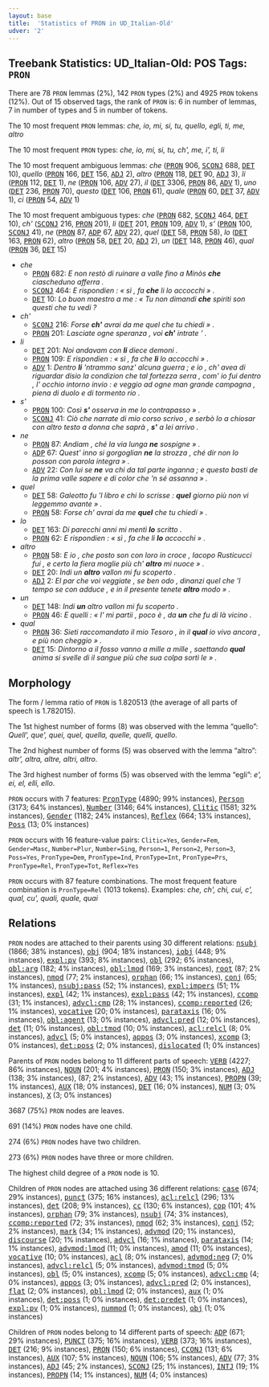```yaml
---
layout: base
title:  'Statistics of PRON in UD_Italian-Old'
udver: '2'
---
```


## Treebank Statistics: UD_Italian-Old: POS Tags: `PRON`

There are 78 `PRON` lemmas (2%), 142 `PRON` types (2%) and 4925 `PRON` tokens (12%).
Out of 15 observed tags, the rank of `PRON` is: 6 in number of lemmas, 7 in number of types and 5 in number of tokens.

The 10 most frequent `PRON` lemmas: <em>che, io, mi, si, tu, quello, egli, ti, me, altro</em>

The 10 most frequent `PRON` types:  <em>che, io, mi, si, tu, ch', me, i', ti, li</em>

The 10 most frequent ambiguous lemmas: <em>che</em> (<tt><a href="it_old-pos-PRON.html">PRON</a></tt> 906, <tt><a href="it_old-pos-SCONJ.html">SCONJ</a></tt> 688, <tt><a href="it_old-pos-DET.html">DET</a></tt> 10), <em>quello</em> (<tt><a href="it_old-pos-PRON.html">PRON</a></tt> 166, <tt><a href="it_old-pos-DET.html">DET</a></tt> 156, <tt><a href="it_old-pos-ADJ.html">ADJ</a></tt> 2), <em>altro</em> (<tt><a href="it_old-pos-PRON.html">PRON</a></tt> 118, <tt><a href="it_old-pos-DET.html">DET</a></tt> 90, <tt><a href="it_old-pos-ADJ.html">ADJ</a></tt> 3), <em>li</em> (<tt><a href="it_old-pos-PRON.html">PRON</a></tt> 112, <tt><a href="it_old-pos-DET.html">DET</a></tt> 1), <em>ne</em> (<tt><a href="it_old-pos-PRON.html">PRON</a></tt> 106, <tt><a href="it_old-pos-ADV.html">ADV</a></tt> 27), <em>il</em> (<tt><a href="it_old-pos-DET.html">DET</a></tt> 3306, <tt><a href="it_old-pos-PRON.html">PRON</a></tt> 86, <tt><a href="it_old-pos-ADV.html">ADV</a></tt> 1), <em>uno</em> (<tt><a href="it_old-pos-DET.html">DET</a></tt> 236, <tt><a href="it_old-pos-PRON.html">PRON</a></tt> 70), <em>questo</em> (<tt><a href="it_old-pos-DET.html">DET</a></tt> 106, <tt><a href="it_old-pos-PRON.html">PRON</a></tt> 61), <em>quale</em> (<tt><a href="it_old-pos-PRON.html">PRON</a></tt> 60, <tt><a href="it_old-pos-DET.html">DET</a></tt> 37, <tt><a href="it_old-pos-ADV.html">ADV</a></tt> 1), <em>ci</em> (<tt><a href="it_old-pos-PRON.html">PRON</a></tt> 54, <tt><a href="it_old-pos-ADV.html">ADV</a></tt> 1)

The 10 most frequent ambiguous types:  <em>che</em> (<tt><a href="it_old-pos-PRON.html">PRON</a></tt> 682, <tt><a href="it_old-pos-SCONJ.html">SCONJ</a></tt> 464, <tt><a href="it_old-pos-DET.html">DET</a></tt> 10), <em>ch'</em> (<tt><a href="it_old-pos-SCONJ.html">SCONJ</a></tt> 216, <tt><a href="it_old-pos-PRON.html">PRON</a></tt> 201), <em>li</em> (<tt><a href="it_old-pos-DET.html">DET</a></tt> 201, <tt><a href="it_old-pos-PRON.html">PRON</a></tt> 109, <tt><a href="it_old-pos-ADV.html">ADV</a></tt> 1), <em>s'</em> (<tt><a href="it_old-pos-PRON.html">PRON</a></tt> 100, <tt><a href="it_old-pos-SCONJ.html">SCONJ</a></tt> 41), <em>ne</em> (<tt><a href="it_old-pos-PRON.html">PRON</a></tt> 87, <tt><a href="it_old-pos-ADP.html">ADP</a></tt> 67, <tt><a href="it_old-pos-ADV.html">ADV</a></tt> 22), <em>quel</em> (<tt><a href="it_old-pos-DET.html">DET</a></tt> 58, <tt><a href="it_old-pos-PRON.html">PRON</a></tt> 58), <em>lo</em> (<tt><a href="it_old-pos-DET.html">DET</a></tt> 163, <tt><a href="it_old-pos-PRON.html">PRON</a></tt> 62), <em>altro</em> (<tt><a href="it_old-pos-PRON.html">PRON</a></tt> 58, <tt><a href="it_old-pos-DET.html">DET</a></tt> 20, <tt><a href="it_old-pos-ADJ.html">ADJ</a></tt> 2), <em>un</em> (<tt><a href="it_old-pos-DET.html">DET</a></tt> 148, <tt><a href="it_old-pos-PRON.html">PRON</a></tt> 46), <em>qual</em> (<tt><a href="it_old-pos-PRON.html">PRON</a></tt> 36, <tt><a href="it_old-pos-DET.html">DET</a></tt> 15)


* <em>che</em>
  * <tt><a href="it_old-pos-PRON.html">PRON</a></tt> 682: <em>E non restò di ruinare a valle fino a Minòs <b>che</b> ciascheduno afferra .</em>
  * <tt><a href="it_old-pos-SCONJ.html">SCONJ</a></tt> 464: <em>E rispondien : « sì , fa <b>che</b> li lo accocchi » .</em>
  * <tt><a href="it_old-pos-DET.html">DET</a></tt> 10: <em>Lo buon maestro a me : « Tu non dimandi <b>che</b> spiriti son questi che tu vedi ?</em>
* <em>ch'</em>
  * <tt><a href="it_old-pos-SCONJ.html">SCONJ</a></tt> 216: <em>Forse <b>ch'</b> avrai da me quel che tu chiedi » .</em>
  * <tt><a href="it_old-pos-PRON.html">PRON</a></tt> 201: <em>Lasciate ogne speranza , voi <b>ch'</b> intrate ’ .</em>
* <em>li</em>
  * <tt><a href="it_old-pos-DET.html">DET</a></tt> 201: <em>Noi andavam con <b>li</b> diece demoni .</em>
  * <tt><a href="it_old-pos-PRON.html">PRON</a></tt> 109: <em>E rispondien : « sì , fa che <b>li</b> lo accocchi » .</em>
  * <tt><a href="it_old-pos-ADV.html">ADV</a></tt> 1: <em>Dentro <b>li</b> 'ntrammo sanz' alcuna guerra ; e io , ch' avea di riguardar disio la condizion che tal fortezza serra , com' io fui dentro , l' occhio intorno invio : e veggio ad ogne man grande campagna , piena di duolo e di tormento rio .</em>
* <em>s'</em>
  * <tt><a href="it_old-pos-PRON.html">PRON</a></tt> 100: <em>Così <b>s'</b> osserva in me lo contrapasso » .</em>
  * <tt><a href="it_old-pos-SCONJ.html">SCONJ</a></tt> 41: <em>Ciò che narrate di mio corso scrivo , e serbò lo a chiosar con altro testo a donna che saprà , <b>s'</b> a lei arrivo .</em>
* <em>ne</em>
  * <tt><a href="it_old-pos-PRON.html">PRON</a></tt> 87: <em>Andiam , ché la via lunga <b>ne</b> sospigne » .</em>
  * <tt><a href="it_old-pos-ADP.html">ADP</a></tt> 67: <em>Quest' inno si gorgoglian <b>ne</b> la strozza , ché dir non lo posson con parola integra » .</em>
  * <tt><a href="it_old-pos-ADV.html">ADV</a></tt> 22: <em>Con lui se <b>ne</b> va chi da tal parte inganna ; e questo basti de la prima valle sapere e di color che 'n sé assanna » .</em>
* <em>quel</em>
  * <tt><a href="it_old-pos-DET.html">DET</a></tt> 58: <em>Galeotto fu 'l libro e chi lo scrisse : <b>quel</b> giorno più non vi leggemmo avante » .</em>
  * <tt><a href="it_old-pos-PRON.html">PRON</a></tt> 58: <em>Forse ch' avrai da me <b>quel</b> che tu chiedi » .</em>
* <em>lo</em>
  * <tt><a href="it_old-pos-DET.html">DET</a></tt> 163: <em>Di parecchi anni mi mentì <b>lo</b> scritto .</em>
  * <tt><a href="it_old-pos-PRON.html">PRON</a></tt> 62: <em>E rispondien : « sì , fa che li <b>lo</b> accocchi » .</em>
* <em>altro</em>
  * <tt><a href="it_old-pos-PRON.html">PRON</a></tt> 58: <em>E io , che posto son con loro in croce , Iacopo Rusticucci fui , e certo la fiera moglie più ch' <b>altro</b> mi nuoce » .</em>
  * <tt><a href="it_old-pos-DET.html">DET</a></tt> 20: <em>Indi un <b>altro</b> vallon mi fu scoperto .</em>
  * <tt><a href="it_old-pos-ADJ.html">ADJ</a></tt> 2: <em>El par che voi veggiate , se ben odo , dinanzi quel che 'l tempo se con adduce , e in il presente tenete <b>altro</b> modo » .</em>
* <em>un</em>
  * <tt><a href="it_old-pos-DET.html">DET</a></tt> 148: <em>Indi <b>un</b> altro vallon mi fu scoperto .</em>
  * <tt><a href="it_old-pos-PRON.html">PRON</a></tt> 46: <em>E quelli : « I' mi partii , poco è , da <b>un</b> che fu di là vicino .</em>
* <em>qual</em>
  * <tt><a href="it_old-pos-PRON.html">PRON</a></tt> 36: <em>Sieti raccomandato il mio Tesoro , in il <b>qual</b> io vivo ancora , e più non cheggio » .</em>
  * <tt><a href="it_old-pos-DET.html">DET</a></tt> 15: <em>Dintorno a il fosso vanno a mille a mille , saettando <b>qual</b> anima si svelle di il sangue più che sua colpa sortì le » .</em>

## Morphology

The form / lemma ratio of `PRON` is 1.820513 (the average of all parts of speech is 1.782015).

The 1st highest number of forms (8) was observed with the lemma “quello”: <em>Quell', que', quei, quel, quella, quelle, quelli, quello</em>.

The 2nd highest number of forms (5) was observed with the lemma “altro”: <em>altr', altra, altre, altri, altro</em>.

The 3rd highest number of forms (5) was observed with the lemma “egli”: <em>e', ei, el, elli, ello</em>.

`PRON` occurs with 7 features: <tt><a href="it_old-feat-PronType.html">PronType</a></tt> (4890; 99% instances), <tt><a href="it_old-feat-Person.html">Person</a></tt> (3173; 64% instances), <tt><a href="it_old-feat-Number.html">Number</a></tt> (3146; 64% instances), <tt><a href="it_old-feat-Clitic.html">Clitic</a></tt> (1581; 32% instances), <tt><a href="it_old-feat-Gender.html">Gender</a></tt> (1182; 24% instances), <tt><a href="it_old-feat-Reflex.html">Reflex</a></tt> (664; 13% instances), <tt><a href="it_old-feat-Poss.html">Poss</a></tt> (13; 0% instances)

`PRON` occurs with 16 feature-value pairs: `Clitic=Yes`, `Gender=Fem`, `Gender=Masc`, `Number=Plur`, `Number=Sing`, `Person=1`, `Person=2`, `Person=3`, `Poss=Yes`, `PronType=Dem`, `PronType=Ind`, `PronType=Int`, `PronType=Prs`, `PronType=Rel`, `PronType=Tot`, `Reflex=Yes`

`PRON` occurs with 87 feature combinations.
The most frequent feature combination is `PronType=Rel` (1013 tokens).
Examples: <em>che, ch', chi, cui, c', qual, cu', quali, quale, quai</em>


## Relations

`PRON` nodes are attached to their parents using 30 different relations: <tt><a href="it_old-dep-nsubj.html">nsubj</a></tt> (1866; 38% instances), <tt><a href="it_old-dep-obj.html">obj</a></tt> (904; 18% instances), <tt><a href="it_old-dep-iobj.html">iobj</a></tt> (448; 9% instances), <tt><a href="it_old-dep-expl-pv.html">expl:pv</a></tt> (393; 8% instances), <tt><a href="it_old-dep-obl.html">obl</a></tt> (292; 6% instances), <tt><a href="it_old-dep-obl-arg.html">obl:arg</a></tt> (182; 4% instances), <tt><a href="it_old-dep-obl-lmod.html">obl:lmod</a></tt> (169; 3% instances), <tt><a href="it_old-dep-root.html">root</a></tt> (87; 2% instances), <tt><a href="it_old-dep-nmod.html">nmod</a></tt> (77; 2% instances), <tt><a href="it_old-dep-orphan.html">orphan</a></tt> (66; 1% instances), <tt><a href="it_old-dep-conj.html">conj</a></tt> (65; 1% instances), <tt><a href="it_old-dep-nsubj-pass.html">nsubj:pass</a></tt> (52; 1% instances), <tt><a href="it_old-dep-expl-impers.html">expl:impers</a></tt> (51; 1% instances), <tt><a href="it_old-dep-expl.html">expl</a></tt> (42; 1% instances), <tt><a href="it_old-dep-expl-pass.html">expl:pass</a></tt> (42; 1% instances), <tt><a href="it_old-dep-ccomp.html">ccomp</a></tt> (31; 1% instances), <tt><a href="it_old-dep-advcl-cmp.html">advcl:cmp</a></tt> (28; 1% instances), <tt><a href="it_old-dep-ccomp-reported.html">ccomp:reported</a></tt> (26; 1% instances), <tt><a href="it_old-dep-vocative.html">vocative</a></tt> (20; 0% instances), <tt><a href="it_old-dep-parataxis.html">parataxis</a></tt> (16; 0% instances), <tt><a href="it_old-dep-obl-agent.html">obl:agent</a></tt> (13; 0% instances), <tt><a href="it_old-dep-advcl-pred.html">advcl:pred</a></tt> (12; 0% instances), <tt><a href="it_old-dep-det.html">det</a></tt> (11; 0% instances), <tt><a href="it_old-dep-obl-tmod.html">obl:tmod</a></tt> (10; 0% instances), <tt><a href="it_old-dep-acl-relcl.html">acl:relcl</a></tt> (8; 0% instances), <tt><a href="it_old-dep-advcl.html">advcl</a></tt> (5; 0% instances), <tt><a href="it_old-dep-appos.html">appos</a></tt> (3; 0% instances), <tt><a href="it_old-dep-xcomp.html">xcomp</a></tt> (3; 0% instances), <tt><a href="it_old-dep-det-poss.html">det:poss</a></tt> (2; 0% instances), <tt><a href="it_old-dep-dislocated.html">dislocated</a></tt> (1; 0% instances)

Parents of `PRON` nodes belong to 11 different parts of speech: <tt><a href="it_old-pos-VERB.html">VERB</a></tt> (4227; 86% instances), <tt><a href="it_old-pos-NOUN.html">NOUN</a></tt> (201; 4% instances), <tt><a href="it_old-pos-PRON.html">PRON</a></tt> (150; 3% instances), <tt><a href="it_old-pos-ADJ.html">ADJ</a></tt> (138; 3% instances),  (87; 2% instances), <tt><a href="it_old-pos-ADV.html">ADV</a></tt> (43; 1% instances), <tt><a href="it_old-pos-PROPN.html">PROPN</a></tt> (39; 1% instances), <tt><a href="it_old-pos-AUX.html">AUX</a></tt> (18; 0% instances), <tt><a href="it_old-pos-DET.html">DET</a></tt> (16; 0% instances), <tt><a href="it_old-pos-NUM.html">NUM</a></tt> (3; 0% instances), <tt><a href="it_old-pos-X.html">X</a></tt> (3; 0% instances)

3687 (75%) `PRON` nodes are leaves.

691 (14%) `PRON` nodes have one child.

274 (6%) `PRON` nodes have two children.

273 (6%) `PRON` nodes have three or more children.

The highest child degree of a `PRON` node is 10.

Children of `PRON` nodes are attached using 36 different relations: <tt><a href="it_old-dep-case.html">case</a></tt> (674; 29% instances), <tt><a href="it_old-dep-punct.html">punct</a></tt> (375; 16% instances), <tt><a href="it_old-dep-acl-relcl.html">acl:relcl</a></tt> (296; 13% instances), <tt><a href="it_old-dep-det.html">det</a></tt> (208; 9% instances), <tt><a href="it_old-dep-cc.html">cc</a></tt> (130; 6% instances), <tt><a href="it_old-dep-cop.html">cop</a></tt> (101; 4% instances), <tt><a href="it_old-dep-orphan.html">orphan</a></tt> (79; 3% instances), <tt><a href="it_old-dep-nsubj.html">nsubj</a></tt> (74; 3% instances), <tt><a href="it_old-dep-ccomp-reported.html">ccomp:reported</a></tt> (72; 3% instances), <tt><a href="it_old-dep-nmod.html">nmod</a></tt> (62; 3% instances), <tt><a href="it_old-dep-conj.html">conj</a></tt> (52; 2% instances), <tt><a href="it_old-dep-mark.html">mark</a></tt> (34; 1% instances), <tt><a href="it_old-dep-advmod.html">advmod</a></tt> (20; 1% instances), <tt><a href="it_old-dep-discourse.html">discourse</a></tt> (20; 1% instances), <tt><a href="it_old-dep-advcl.html">advcl</a></tt> (16; 1% instances), <tt><a href="it_old-dep-parataxis.html">parataxis</a></tt> (14; 1% instances), <tt><a href="it_old-dep-advmod-lmod.html">advmod:lmod</a></tt> (11; 0% instances), <tt><a href="it_old-dep-amod.html">amod</a></tt> (11; 0% instances), <tt><a href="it_old-dep-vocative.html">vocative</a></tt> (10; 0% instances), <tt><a href="it_old-dep-acl.html">acl</a></tt> (8; 0% instances), <tt><a href="it_old-dep-advmod-neg.html">advmod:neg</a></tt> (7; 0% instances), <tt><a href="it_old-dep-advcl-relcl.html">advcl:relcl</a></tt> (5; 0% instances), <tt><a href="it_old-dep-advmod-tmod.html">advmod:tmod</a></tt> (5; 0% instances), <tt><a href="it_old-dep-obl.html">obl</a></tt> (5; 0% instances), <tt><a href="it_old-dep-xcomp.html">xcomp</a></tt> (5; 0% instances), <tt><a href="it_old-dep-advcl-cmp.html">advcl:cmp</a></tt> (4; 0% instances), <tt><a href="it_old-dep-appos.html">appos</a></tt> (3; 0% instances), <tt><a href="it_old-dep-advcl-pred.html">advcl:pred</a></tt> (2; 0% instances), <tt><a href="it_old-dep-flat.html">flat</a></tt> (2; 0% instances), <tt><a href="it_old-dep-obl-lmod.html">obl:lmod</a></tt> (2; 0% instances), <tt><a href="it_old-dep-aux.html">aux</a></tt> (1; 0% instances), <tt><a href="it_old-dep-det-poss.html">det:poss</a></tt> (1; 0% instances), <tt><a href="it_old-dep-det-predet.html">det:predet</a></tt> (1; 0% instances), <tt><a href="it_old-dep-expl-pv.html">expl:pv</a></tt> (1; 0% instances), <tt><a href="it_old-dep-nummod.html">nummod</a></tt> (1; 0% instances), <tt><a href="it_old-dep-obj.html">obj</a></tt> (1; 0% instances)

Children of `PRON` nodes belong to 14 different parts of speech: <tt><a href="it_old-pos-ADP.html">ADP</a></tt> (671; 29% instances), <tt><a href="it_old-pos-PUNCT.html">PUNCT</a></tt> (375; 16% instances), <tt><a href="it_old-pos-VERB.html">VERB</a></tt> (373; 16% instances), <tt><a href="it_old-pos-DET.html">DET</a></tt> (216; 9% instances), <tt><a href="it_old-pos-PRON.html">PRON</a></tt> (150; 6% instances), <tt><a href="it_old-pos-CCONJ.html">CCONJ</a></tt> (131; 6% instances), <tt><a href="it_old-pos-AUX.html">AUX</a></tt> (107; 5% instances), <tt><a href="it_old-pos-NOUN.html">NOUN</a></tt> (106; 5% instances), <tt><a href="it_old-pos-ADV.html">ADV</a></tt> (77; 3% instances), <tt><a href="it_old-pos-ADJ.html">ADJ</a></tt> (45; 2% instances), <tt><a href="it_old-pos-SCONJ.html">SCONJ</a></tt> (25; 1% instances), <tt><a href="it_old-pos-INTJ.html">INTJ</a></tt> (19; 1% instances), <tt><a href="it_old-pos-PROPN.html">PROPN</a></tt> (14; 1% instances), <tt><a href="it_old-pos-NUM.html">NUM</a></tt> (4; 0% instances)

